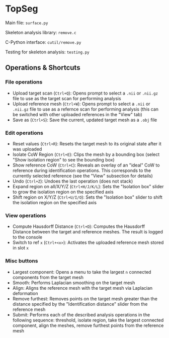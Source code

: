 # TopSeg

Main file: `surface.py`

Skeleton analysis library: `remove.c`

C-Python interface: `cutil/remove.py`

Testing for skeleton analysis: `testing.py`

## Operations & Shortcuts

### File operations
- Upload target scan (`Ctrl+Q`): Opens prompt to select a `.nii` or `.nii.gz` file to use as the target scan for performing analysis
- Upload reference mesh (`Ctrl+W`): Opens prompt to select a `.nii` or `.nii.gz` file to use as a refernce scan for performing analysis (this can be switched with other uploaded references in the "View" tab)
- Save as (`Ctrl+S`): Save the current, updated target mesh as a `.obj` file

### Edit operations
- Reset values (`Ctrl+R`): Resets the target mesh to its original state after it was uploaded
- Isolate CoW Region (`Ctrl+E`): Clips the mesh by a bounding box (select "Show isolation region" to see the bounding box)
- Show reference CoW (`Ctrl+C`): Reveals an overlay of an "ideal" CoW to reference during identification operations. This corresponds to the currently selected reference (see the "View" subsection for details)
- Undo (`Ctrl+Z`): Undoes the last operation (does not stack)
- Expand region on all/X/Y/Z (`Ctrl+H/J/K/L`): Sets the "Isolation box" slider to grow the isolation region on the specified axis
- Shift region on X/Y/Z (`Ctrl+U/I/O`): Sets the "Isolation box" slider to shift the isolation region on the specified axis

### View operations
- Compute Hausdorff Distance (`Ctrl+D`): Computes the Hausdorff Distance between the target and reference meshes. The result is logged to the console
- Switch to ref `x` (`Ctrl+<x>`): Activates the uploaded reference mesh stored in slot `x`

### Misc buttons
- Largest component: Opens a menu to take the largest `n` connected components from the target mesh
- Smooth: Performs Laplacian smoothing on the target mesh
- Align: Aligns the reference mesh with the target mesh via Laplacian deformation
- Remove furthest: Removes points on the target mesh greater than the distance specified by the "Identification distance" slider from the reference mesh
- Submit: Performs each of the described analysis operations in the following sequence: threshold, isolate region, take the largest connected component, align the meshes, remove furthest points from the reference mesh